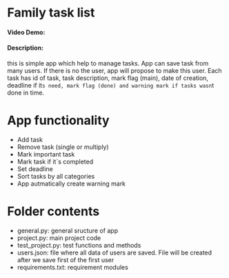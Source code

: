 # Family task list
#### Video Demo:  [<URL HERE>](https://www.youtube.com/watch?v=bYSQ66bi8l4&t=53s)
#### Description:
this is simple app which help to manage tasks. App can save task from many users.
If there is no the user, app will propose to make this user. Each task has id of task,
task description, mark flag (main), date of creation, deadline if it`s need, mark flag (done)
and warning mark if tasks wasn`t done in time.
# App functionality
* Add task
* Remove task (single or multiply)
* Mark important task
* Mark task if it`s completed 
* Set deadline
* Sort tasks by all categories
* App autmatically create warning mark
# Folder contents
* general.py: general sructure of app
* project.py: main project code
* test_project.py: test functions and methods
* users.json: file where all data of users are saved. File will be created after we save first of the first user
* requirements.txt: requirement modules

    
